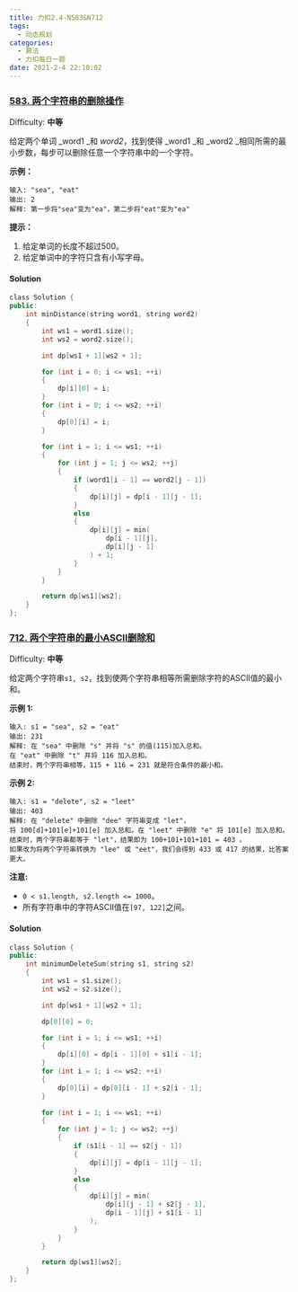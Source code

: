 ```yaml
---
title: 力扣2.4-N583&N712
tags:
  - 动态规划
categories:
  - 算法
  - 力扣每日一题
date: 2021-2-4 22:10:02
---
```


### [583\. 两个字符串的删除操作](https://leetcode-cn.com/problems/delete-operation-for-two-strings/)

Difficulty: **中等**


给定两个单词 _word1 _和 _word2_，找到使得 _word1 _和 _word2 _相同所需的最小步数，每步可以删除任意一个字符串中的一个字符。

**示例：**

```
输入: "sea", "eat"
输出: 2
解释: 第一步将"sea"变为"ea"，第二步将"eat"变为"ea"
```

**提示：**

1.  给定单词的长度不超过500。
2.  给定单词中的字符只含有小写字母。


#### Solution


```c++
​class Solution {
public:
    int minDistance(string word1, string word2)
    {   
        int ws1 = word1.size();
        int ws2 = word2.size();

        int dp[ws1 + 1][ws2 + 1];

        for (int i = 0; i <= ws1; ++i)
        {
            dp[i][0] = i;
        }
        for (int i = 0; i <= ws2; ++i)
        {
            dp[0][i] = i;
        }

        for (int i = 1; i <= ws1; ++i)
        {
            for (int j = 1; j <= ws2; ++j)
            {
                if (word1[i - 1] == word2[j - 1])
                {
                    dp[i][j] = dp[i - 1][j - 1];
                }
                else
                {
                    dp[i][j] = min(
                        dp[i - 1][j],
                        dp[i][j - 1]
                    ) + 1;
                }
            }
        }

        return dp[ws1][ws2];
    }
};
```

### [712\. 两个字符串的最小ASCII删除和](https://leetcode-cn.com/problems/minimum-ascii-delete-sum-for-two-strings/)

Difficulty: **中等**


给定两个字符串`s1, s2`，找到使两个字符串相等所需删除字符的ASCII值的最小和。

**示例 1:**

```
输入: s1 = "sea", s2 = "eat"
输出: 231
解释: 在 "sea" 中删除 "s" 并将 "s" 的值(115)加入总和。
在 "eat" 中删除 "t" 并将 116 加入总和。
结束时，两个字符串相等，115 + 116 = 231 就是符合条件的最小和。
```

**示例 2:**

```
输入: s1 = "delete", s2 = "leet"
输出: 403
解释: 在 "delete" 中删除 "dee" 字符串变成 "let"，
将 100[d]+101[e]+101[e] 加入总和。在 "leet" 中删除 "e" 将 101[e] 加入总和。
结束时，两个字符串都等于 "let"，结果即为 100+101+101+101 = 403 。
如果改为将两个字符串转换为 "lee" 或 "eet"，我们会得到 433 或 417 的结果，比答案更大。
```

**注意:**

*   `0 < s1.length, s2.length <= 1000`。
*   所有字符串中的字符ASCII值在`[97, 122]`之间。


#### Solution

```c++
​class Solution {
public:
    int minimumDeleteSum(string s1, string s2)
    {
        int ws1 = s1.size();
        int ws2 = s2.size();

        int dp[ws1 + 1][ws2 + 1];

        dp[0][0] = 0;

        for (int i = 1; i <= ws1; ++i)
        {
            dp[i][0] = dp[i - 1][0] + s1[i - 1];
        }
        for (int i = 1; i <= ws2; ++i)
        {
            dp[0][i] = dp[0][i - 1] + s2[i - 1];
        }

        for (int i = 1; i <= ws1; ++i)
        {
            for (int j = 1; j <= ws2; ++j)
            {
                if (s1[i - 1] == s2[j - 1])
                {
                    dp[i][j] = dp[i - 1][j - 1];
                }
                else
                {
                    dp[i][j] = min(
                        dp[i][j - 1] + s2[j - 1],
                        dp[i - 1][j] + s1[i - 1]
                    );
                }
            }
        }

        return dp[ws1][ws2];
    }
};
```